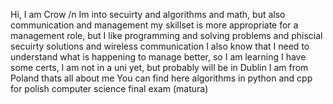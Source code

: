 Hi, I am Crow /n
Im into secuirty and algorithms and math, but also communication and management
my skillset is more appropriate for a management role, but I like programming and solving problems and phiscial secuirty solutions and wireless communication
I also know that I need to understand what is happening to manage better, so I am learning
I have some certs, I am not in a uni yet, but probably will be in Dublin
I am from Poland
thats all about me
You can find here algorithms in python and cpp for polish computer science final exam (matura)
